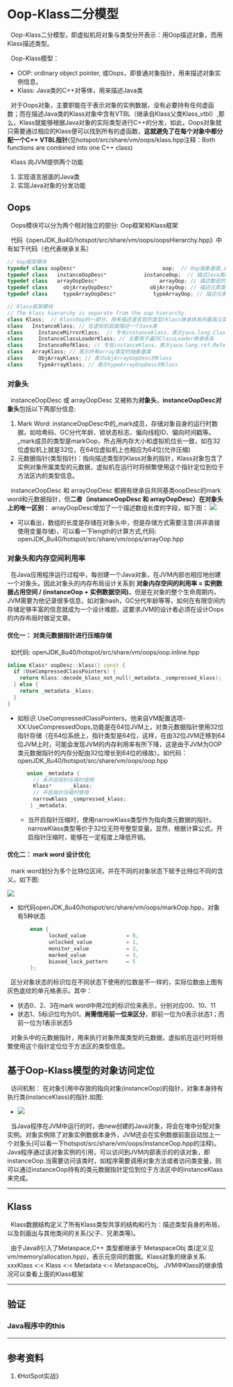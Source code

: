 # Oop-Klass二分模型
&nbsp;&nbsp;Oop-Klass二分模型，即虚拟机将对象与类型分开表示：用Oop描述对象，而用Klass描述类型。

&nbsp;&nbsp;Oop-Klass模型：
+ OOP: ordinary object pointer, 或Oops，即普通对象指针，用来描述对象实例信息。
+ Klass: Java类的C++对等体，用来描述Java类

&nbsp;&nbsp;对于Oops对象，主要职能在于表示对象的实例数据，没有必要持有任何虚函数；而在描述Java类的Klass对象中含有VTBL（继承自Klass父类Klass_vtbl）,那么，Klass就能够根据Java对象的实际类型进行C++的分发，如此，Oops对象就只需要通过相应的Klass便可以找到所有的虚函数，**这就避免了在每个对象中都分配一个C++ VTBL指针**(见hotspot/src/share/vm/oops/klass.hpp注释：Both functions are combined into one C++ class)

&nbsp;&nbsp;Klass 向JVM提供两个功能
1. 实现语言层面的Java类
2. 实现Java对象的分发功能

## Oops
&nbsp;&nbsp;Oops模块可以分为两个相对独立的部分: Oop框架和Klass框架

&nbsp;&nbsp;代码《openJDK_8u40/hotspot/src/share/vm/oops/oopsHierarchy.hpp》中有如下代码（也代表继承关系）
```c++
// Oop框架模块
typedef class oopDesc*                            oop;  // Oop抽象基类,是Oop框架中其他OopDesc的共同基类
typedef class   instanceOopDesc*            instanceOop;  // 描述Java类的实例
typedef class   arrayOopDesc*                    arrayOop; // 描述数组的抽象基类
typedef class     objArrayOopDesc*            objArrayOop; // 描述元素类型为对象的数组
typedef class     typeArrayOopDesc*            typeArrayOop; // 描述元素类型是基本类型的数组

// Klass框架模块
// The klass hierarchy is separate from the oop hierarchy.
class Klass;  // KlassOop的一部分，用来描述语言层的类型(Klass继承体系的最高父类)
class   InstanceKlass; // 在虚拟机层面描述一个Java类
class     InstanceMirrorKlass;  // 专有instanceKlass，表示java.lang.Class实例的Klass
class     InstanceClassLoaderKlass; // 主要用于遍历ClassLoader继承体系
class     InstanceRefKlass; // 专有instanceKlass，表示java.lang.ref.Reference子类的Klass
class   ArrayKlass; // 表示所有array类型的抽象基类
class     ObjArrayKlass; // 表示objArrayOopDesc的Klass
class     TypeArrayKlass; // 表示typeArrayOopDesc的Klass
```

### 对象头
&nbsp;&nbsp;instanceOopDesc 或 arrayOopDesc 又被称为**对象头**，**instanceOopDesc对象头**包括以下两部分信息:
1. Mark Word: instanceOopDesc中的_mark成员，存储对象自身的运行时数据，如哈希码、GC分代年龄、锁状态标志、偏向线程ID、偏向时间戳等。_mark成员的类型是markOop，所占用内存大小和虚拟机位长一致，如在32位虚拟机上就是32位，在64位虚拟机上也相应为64位(允许压缩)
2. 元数据指针(类型指针)：指向描述类型的Klass对象的指针，Klass对象包含了实例对象所属类型的元数据，虚拟机在运行时将频繁使用这个指针定位到位于方法区内的类型信息。

&nbsp;&nbsp;instanceOopDesc 和 arrayOopDesc  都拥有继承自共同基类oopDesc的mark word和元数据指针，但**二者（instanceOopDesc 和 arrayOopDesc）在对象头上的唯一区别**： arrayOopDesc增加了一个描述数组长度的字段，如下图：
<img src="./pics/arrayOop_instanceOop-001.png"/>
- 可以看出，数组的长度是存储在对象头中，但是存储方式需要注意(并非直接使用变量存储)，可以看一下length的计算方式,代码: openJDK_8u40/hotspot/src/share/vm/oops/arrayOop.hpp

### 对象头和内存空间利用率
&nbsp;&nbsp;在Java应用程序运行过程中，每创建一个Java对象，在JVM内部也相应地创建一个对象头。因此对象头的内存布局设计关系到  **对象内存空间的利用率 = 实例数据占用空间 / (instanceOop + 实例数据空间)**。但是在对象的整个生命周期内，JVM需要为他记录很多信息，如对象hash，GC分代年龄等等，如何在有限空间内存储足够丰富的信息就成为一个设计难题，这要求JVM的设计者必须在设计Oops的内存布局时做足文章。
#### 优化一： 对类元数据指针进行压缩存储
&nbsp;&nbsp;如代码: openJDK_8u40/hotspot/src/share/vm/oops/oop.inline.hpp
```c++
inline Klass* oopDesc::klass() const {
  if (UseCompressedClassPointers) {
    return Klass::decode_klass_not_null(_metadata._compressed_klass);
  } else {
    return _metadata._klass;
  }
}
```
- 如标识 UseCompressedClassPointers，他来自VM配置选项-XX:UseCompressedOops,功能是在64位JVM上，对类元数据指针使用32位指针存储（在64位系统上，指针类型是64位，这样，在由32位JVM迁移到64位JVM上时，可能会发现JVM的内存利用率有所下降，这是由于JVM为OOP类元数据指针的内存分配由32位增长到64位的缘故）。如代码： openJDK_8u40/hotspot/src/share/vm/oops/oop.hpp
    ```c++
       union _metadata {
         // 未开启指针压缩时使用
         Klass*      _klass;
         // 开启指针压缩时使用
         narrowKlass _compressed_klass;
        } _metadata;
    ```
    - 当开启指针压缩时，使用narrowKlass类型作为指向类元数据的指针。narrowKlass类型等价于32位无符号整型变量。显然，根据计算公式，开启指针压缩时，能够在一定程度上降低开销。

#### 优化二： mark word 设计优化
&nbsp;&nbsp;mark word划分为多个比特位区间，并在不同的对象状态下赋予比特位不同的含义。如下图:

<img src="./pics/mark_word-001.png"/>

+ 如代码openJDK_8u40/hotspot/src/share/vm/oops/markOop.hpp，对象有5种状态

  ```c
      enum { 
            locked_value             = 0,
            unlocked_value           = 1,
            monitor_value            = 2,
            marked_value             = 3,
            biased_lock_pattern      = 5
      };
  ```

&nbsp;&nbsp;区分对象状态的标识位在不同状态下使用的位数是不一样的，实际位数由上图有灰色底纹的单元格表示。其中：
- 状态0、2、3在mark word中用2位的标识位来表示，分别对应00、10、11
- 状态1、5标识位均为01，**尚需借用前一位来区分**，即前一位为0表示状态1；而前一位为1表示状态5

&nbsp;&nbsp;对象头中的元数据指针，用来执行对象所属类型的元数据，虚拟机在运行时将频繁使用这个指针定位位于方法区的类型信息。

## 基于Oop-Klass模型的对象访问定位
&nbsp;&nbsp;访问机制： 在对象引用中存放的指向对象(instanceOop)的指针，对象本身持有执行类(instanceKlass)的指针.如图:
- <img src="./pics/oop-klass-fangwenjizhi.png"/>

&nbsp;&nbsp;当Java程序在JVM中运行的时，由new创建的Java对象，将会在堆中分配对象实例。对象实例除了对象实例数据本身外，JVM还会在实例数据前面自动加上一个对象头(可以看一下hotspot/src/share/vm/oops/instanceOop.hpp的注释)。Java程序通过该对象实例的引用，可以访问到JVM内部表示的的该对象，即instanceOop.当需要访问该类时，如程序需要调用对象方法或者访问类变量，则可以通过instanceOop持有的类元数据指针定位到位于方法区中的instanceKlass来完成。

-------
## Klass
&nbsp;&nbsp;Klass数据结构定义了所有Klass类型共享的结构和行为：描述类型自身的布局，以及刻画出与其他类间的关系(父子、兄弟类等)。

&nbsp;&nbsp;由于Java8引入了Metaspace,C++ 类型都继承于 MetaspaceObj 类(定义见 vm/memory/allocation.hpp)，表示元空间的数据。Klass对象的继承关系: xxxKlass <:< Klass <:< Metadata <:< MetaspaceObj。 JVM中Klass的继承情况可以查看上面的Klass框架

-------

## 验证
### Java程序中的this

-----------------
## 参考资料
1. 《HotSpot实战》